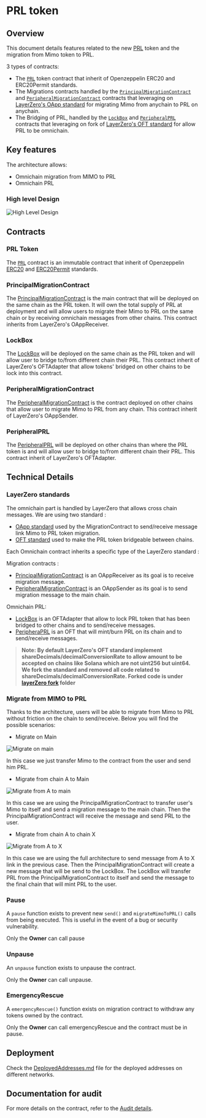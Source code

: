 # PRL token

## Overview

This document details features related to the new [PRL](../contracts/principal/PRL.sol) token and the migration from
Mimo token to PRL.

3 types of contracts:

- The [`PRL`](../contracts/principal/PRL.sol) token contract that inherit of Openzeppelin ERC20 and ERC20Permit
  standards.
- The Migrations contracts handled by the
  [`PrincipalMigrationContract`](../contracts/principal/PrincipalMigrationContract.sol) and
  [`PeripheralMigrationContract`](../contracts/peripheral/PeripheralMigrationContract.sol) contracts that leveraging on
  [LayerZero's OApp standard](https://docs.layerzero.network/v2/home/protocol/contract-standards#oapp) for migrating
  Mimo from anychain to PRL on anychain.
- The Bridging of PRL, handled by the [`LockBox`](../contracts/principal/LockBox.sol) and
  [`PeripheralPRL`](../contracts/peripheral/PeripheralPRL.sol) contracts that leveraging on fork of
  [LayerZero's OFT standard](https://docs.layerzero.network/v2/home/protocol/contract-standards#oft) for allow PRL to be
  omnichain.

## Key features

The architecture allows:

- Omnichain migration from MIMO to PRL
- Omnichain PRL

### High level Design

![High Level Design](./assets/HLD.png)

## Contracts

### PRL Token

The [`PRL`](../contracts/principal/PRL.sol) contract is an immutable contract that inherit of Openzeppelin
[ERC20](https://docs.openzeppelin.com/contracts/5.x/api/token/erc20#ERC20) and
[ERC20Permit](https://docs.openzeppelin.com/contracts/5.x/api/token/erc20#ERC20Permit) standards.

### PrincipalMigrationContract

The [PrincipalMigrationContract](../contracts/principal/PrincipalMigrationContract.sol) is the main contract that will
be deployed on the same chain as the PRL token. It will own the total supply of PRL at deployment and will allow users
to migrate their Mimo to PRL on the same chain or by receiving omnichain messages from other chains. This contract
inherits from LayerZero's OAppReceiver.

### LockBox

The [LockBox](../contracts/principal/LockBox.sol) will be deployed on the same chain as the PRL token and will allow
user to bridge to/from different chain their PRL. This contract inherit of LayerZero's OFTAdapter that allow tokens'
bridged on other chains to be lock into this contract.

### PeripheralMigrationContract

The [PeripheralMigrationContract](../contracts/peripheral/PeripheralMigrationContract.sol) is the contract deployed on
other chains that allow user to migrate Mimo to PRL from any chain. This contract inherit of LayerZero's OAppSender.

### PeripheralPRL

The [PeripheralPRL](../contracts/peripheral/PeripheralPRL.sol) will be deployed on other chains than where the PRL token
is and will allow user to bridge to/from different chain their PRL. This contract inherit of LayerZero's OFTAdapter.

## Technical Details

### LayerZero standards

The omnichain part is handled by LayerZero that allows cross chain messages. We are using two standard :

- [OApp standard](https://docs.layerzero.network/v2/home/protocol/contract-standards#oapp) used by the MigrationContract
  to send/receive message link Mimo to PRL token migration.
- [OFT standard](https://docs.layerzero.network/v2/home/protocol/contract-standards#oft) used to make the PRL token
  bridgeable between chains.

Each Omnichain contract inherits a specific type of the LayerZero standard :

Migration contracts :

- [PrincipalMigrationContract](../contracts/principal/PrincipalMigrationContract.sol) is an OAppReceiver as its goal is
  to receive migration message.
- [PeripheralMigrationContract](../contracts/peripheral/PeripheralMigrationContract.sol) is an OAppSender as its goal is
  to send migration message to the main chain.

Omnichain PRL:

- [LockBox](../contracts/principal/LockBox.sol) is an OFTAdapter that allow to lock PRL token that has been bridged to
  other chains and to send/receive messages.
- [PeripheraPRL](../contracts/peripheral/PeripheralPRL.sol) is an OFT that will mint/burn PRL on its chain and to
  send/receive messages.

> **Note: By default LayerZero's OFT standard implement shareDecimals/decimalConversionRate to allow amount to be
> accepted on chains like Solana which are not uint256 but uint64. We fork the standard and removed all code related to
> shareDecimals/decimalConversionRate. Forked code is under [layerZero fork](../contracts/layerZero/) folder**

### Migrate from MIMO to PRL

Thanks to the architecture, users will be able to migrate from Mimo to PRL without friction on the chain to
send/receive. Below you will find the possible scenarios:

- Migrate on Main

![Migrate on main](./assets/migrate-main.png)

In this case we just transfer Mimo to the contract from the user and send him PRL.

- Migrate from chain A to Main

![Migrate from A to main](./assets/migrate-A-to-Main.png)

In this case we are using the PrincipalMigrationContract to transfer user's Mimo to itself and send a migration message
to the main chain. Then the PrincipalMigrationContract will receive the message and send PRL to the user.

- Migrate from chain A to chain X

![Migrate from A to X](./assets/migrate-A-to-X.png)

In this case we are using the full architecture to send message from A to X link in the previous case. Then the
PrincipalMigrationContract will create a new message that will be send to the LockBox. The LockBox will transfer PRL
from the PrincipalMigrationContract to itself and send the message to the final chain that will mint PRL to the user.

### Pause

A `pause` function exists to prevent new `send()` and `migrateMimoToPRL()` calls from being executed. This is useful in
the event of a bug or security vulnerability.

Only the **Owner** can call pause

### Unpause

An `unpause` function exists to unpause the contract.

Only the **Owner** can call unpause.

### EmergencyRescue

A `emergencyRescue()` function exists on migration contract to withdraw any tokens owned by the contract.

Only the **Owner** can call emergencyRescue and the contract must be in pause.

## Deployment

Check the [DeployedAddresses.md](./DeployedAddresses.md) file for the deployed addresses on different networks.

## Documentation for audit

For more details on the contract, refer to the [Audit details](./AuditDetails.md).
